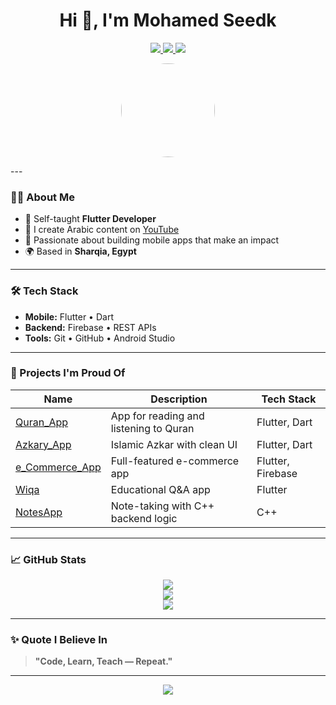 <h1 align="center">Hi 👋, I'm Mohamed Seedk</h1>
<p align="center">
  <a href="https://www.youtube.com/@mohamedsedyk" target="_blank">
    <img src="https://img.shields.io/badge/YouTube-%23FF0000.svg?style=for-the-badge&logo=YouTube&logoColor=white" />
  </a>
  <a href="https://qabilah.com/profile/mohamedsedyk/posts" target="_blank">
    <img src="https://img.shields.io/badge/Qabilah-%2300A859.svg?style=for-the-badge&logo=read-the-docs&logoColor=white" />
  </a>
  <a href="mailto:mohamedseedk908@gmail.com">
    <img src="https://img.shields.io/badge/Email-%23D14836.svg?style=for-the-badge&logo=Gmail&logoColor=white" />
  </a>
</p>

<p align="center">
  <img src="https://github.com/user-attachments/assets/33032add-795a-4f96-b500-4bfe60669686" width="150" height="150" style="border-radius: 50%; object-fit: cover;" />
</p>
---

### 👨‍💻 About Me
- 🧠 Self-taught **Flutter Developer**
- 🎥 I create Arabic content on [YouTube](https://www.youtube.com/@mohamedsedyk)
- 💼 Passionate about building mobile apps that make an impact
- 🌍 Based in **Sharqia, Egypt**

---

### 🛠️ Tech Stack

- **Mobile:** Flutter • Dart
- **Backend:** Firebase • REST APIs
- **Tools:** Git • GitHub • Android Studio

---

### 🚀 Projects I'm Proud Of

| Name              | Description                                  | Tech Stack         |
|-------------------|----------------------------------------------|--------------------|
| [Quran_App](https://github.com/mohamedseedk908/Quran_App)         | App for reading and listening to Quran | Flutter, Dart      |
| [Azkary_App](https://github.com/mohamedseedk908/Azkary_App)       | Islamic Azkar with clean UI             | Flutter, Dart      |
| [e_Commerce_App](https://github.com/mohamedseedk908/e_Commerce_App) | Full-featured e-commerce app            | Flutter, Firebase  |
| [Wiqa](https://github.com/mohamedseedk908/Wiqa)                   | Educational Q&A app                     | Flutter            |
| [NotesApp](https://github.com/mohamedseedk908/NotesApp)           | Note-taking with C++ backend logic      | C++                |

---

### 📈 GitHub Stats

<p align="center">
  <img src="https://github-readme-stats.vercel.app/api?username=mohamedseedk908&show_icons=true&theme=tokyonight" />
  <br />
  <img src="https://github-readme-streak-stats.herokuapp.com/?user=mohamedseedk908&theme=tokyonight" />
  <br />
  <img src="https://github-readme-stats.vercel.app/api/top-langs/?username=mohamedseedk908&layout=compact&theme=tokyonight" />
</p>

---

### ✨ Quote I Believe In
> **"Code, Learn, Teach — Repeat."**

---

<p align="center">
  <img src="https://komarev.com/ghpvc/?username=mohamedseedk908&style=flat-square&color=blue" />
</p>
